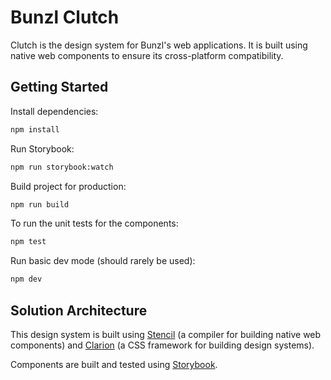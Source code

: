 # Bunzl Clutch

Clutch is the design system for Bunzl's web applications. It is built using native web components to ensure its cross-platform compatibility.

## Getting Started

Install dependencies:

```bash
npm install
```

Run Storybook:

```bash
npm run storybook:watch
```

Build project for production:

```bash
npm run build
```

To run the unit tests for the components:

```bash
npm test
```

Run basic dev mode (should rarely be used):

```bash
npm dev
```

## Solution Architecture

This design system is built using [Stencil](https://stenciljs.com/) (a compiler for building native web components) and [Clarion](https://projectclarion.com) (a CSS framework for building design systems).

Components are built and tested using [Storybook](https://storybook.js.org/).


<!-- ## Using this component

### Script tag

- [Publish to NPM](https://docs.npmjs.com/getting-started/publishing-npm-packages)
- Put a script tag similar to this `<script src='https://unpkg.com/my-component@0.0.1/dist/mycomponent.js'></script>` in the head of your index.html
- Then you can use the element anywhere in your template, JSX, html etc

### Node Modules
- Run `npm install my-component --save`
- Put a script tag similar to this `<script src='node_modules/my-component/dist/mycomponent.js'></script>` in the head of your index.html
- Then you can use the element anywhere in your template, JSX, html etc

### In a stencil-starter app
- Run `npm install my-component --save`
- Add an import to the npm packages `import my-component;`
- Then you can use the element anywhere in your template, JSX, html etc -->
